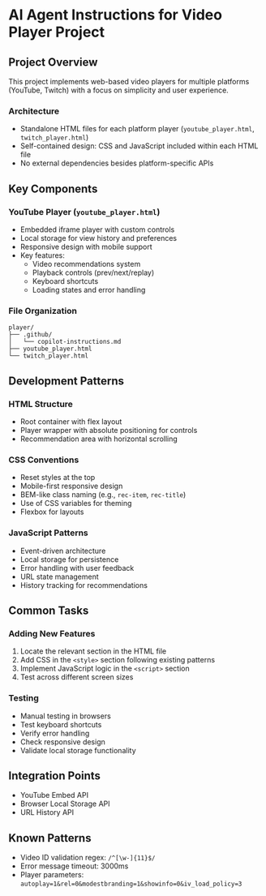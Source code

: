 # AI Agent Instructions for Video Player Project

## Project Overview
This project implements web-based video players for multiple platforms (YouTube, Twitch) with a focus on simplicity and user experience.

### Architecture
- Standalone HTML files for each platform player (`youtube_player.html`, `twitch_player.html`)
- Self-contained design: CSS and JavaScript included within each HTML file
- No external dependencies besides platform-specific APIs

## Key Components

### YouTube Player (`youtube_player.html`)
- Embedded iframe player with custom controls
- Local storage for view history and preferences
- Responsive design with mobile support
- Key features:
  - Video recommendations system
  - Playback controls (prev/next/replay)
  - Keyboard shortcuts
  - Loading states and error handling

### File Organization
```
player/
├── .github/
│   └── copilot-instructions.md
├── youtube_player.html
└── twitch_player.html
```

## Development Patterns

### HTML Structure
- Root container with flex layout
- Player wrapper with absolute positioning for controls
- Recommendation area with horizontal scrolling

### CSS Conventions
- Reset styles at the top
- Mobile-first responsive design
- BEM-like class naming (e.g., `rec-item`, `rec-title`)
- Use of CSS variables for theming
- Flexbox for layouts

### JavaScript Patterns
- Event-driven architecture
- Local storage for persistence
- Error handling with user feedback
- URL state management
- History tracking for recommendations

## Common Tasks

### Adding New Features
1. Locate the relevant section in the HTML file
2. Add CSS in the `<style>` section following existing patterns
3. Implement JavaScript logic in the `<script>` section
4. Test across different screen sizes

### Testing
- Manual testing in browsers
- Test keyboard shortcuts
- Verify error handling
- Check responsive design
- Validate local storage functionality

## Integration Points
- YouTube Embed API
- Browser Local Storage API
- URL History API

## Known Patterns
- Video ID validation regex: `/^[\w-]{11}$/`
- Error message timeout: 3000ms
- Player parameters: `autoplay=1&rel=0&modestbranding=1&showinfo=0&iv_load_policy=3`
